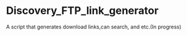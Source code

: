 # Discovery_FTP_link_generator
A script that generates download links,can search, and etc.(In progress)
